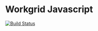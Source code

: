 # Workgrid Javascript

[![Build Status][build_shield_url]][build_url]

<!-- Reference Links -->

[build_shield_url]: https://github.com/Workgrid/workgrid-javascript/workflows/Install,%20Test,%20&Release/badge.svg
[build_url]: https://github.com/Workgrid/workgrid-javascript

